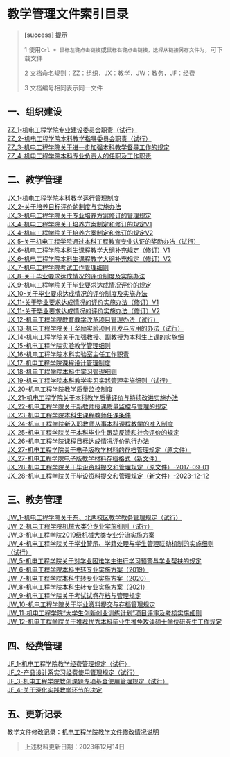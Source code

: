 # 教学管理文件索引目录

> **[success] 提示**
> 
> 1 使用`Crl + 鼠标左键点击链接`或`鼠标右键点击链接，选择从链接另存文件为`，可下载文件<br/>
> 
> 2 文档命名规则：ZZ：组织，JX：教学，JW：教务，JF：经费
>
> 3 文档编号相同表示同一文件

## 一、组织建设

[ZZ_1-机电工程学院专业建设委员会职责（试行）](./files/ZZ_1-机电工程学院专业建设委员会职责（试行）.docx) <br/>
[ZZ_2-机电工程学院本科教学指导委员会职责（试行）](./files/ZZ_2-机电工程学院本科教学指导委员会职责（试行）.docx)<br/>
[ZZ_3-机电工程学院关于进一步加强本科教学督导工作的规定](./files/ZZ_3-机电工程学院关于进一步加强本科教学督导工作的规定.docx)<br/>
[ZZ_4-机电工程学院本科专业负责人的任职及工作职责](./files/ZZ_4-机电工程学院本科专业负责人的任职及工作职责.docx)<br/>


## 二、教学管理

[JX_1-机电工程学院本科教学运行管理制度](./files/JX_1-机电工程学院本科教学运行管理制度.docx)<br/>
[JX_2-关于培养目标评价的制度与实施办法](./files/JX_2-关于培养目标评价的制度与实施办法.docx)<br/>
[JX_3-机电工程学院关于专业培养方案修订的管理规定](./files/JX_3-机电工程学院关于专业培养方案修订的管理规定.docx)<br/>
[JX_4-机电工程学院关于培养方案制定和修订的规定V1](./files/JX_4-机电工程学院关于培养方案制定和修订的规定V1.docx)<br/>
[JX_4-机电工程学院关于培养方案制定和修订的规定V2](./files/JX_4-机电工程学院关于培养方案制定和修订的规定V2.docx)<br/>
[JX_5-关于机电工程学院通过本科工程教育专业认证的奖励办法（试行）](./files/JX_5-关于机电工程学院通过本科工程教育专业认证的奖励办法（试行）%20.docx)<br/>
[JX_6-机电工程学院本科生课程教学大纲补充规定（修订）V1](./files/JX_6-机电工程学院本科生课程教学大纲补充规定（修订）V1.docx)<br/>
[JX_6-机电工程学院本科生课程教学大纲补充规定（修订）V2](./files/JX_6-机电工程学院本科生课程教学大纲补充规定（修订）V2.pdf)<br/>
[JX_7-机电工程学院考试工作管理细则](./files/JX_7-机电工程学院考试工作管理细则.docx)<br/>
[JX_8-关于毕业要求达成情况的评价制度及实施办法](./files/JX_8-关于毕业要求达成情况的评价制度及实施办法.docx)<br/>
[JX_9-机电工程学院关于毕业要求达成情况评价的规定](./files/JX_9-机电工程学院关于毕业要求达成情况评价的规定.docx)<br/>
[JX_10-关于毕业要求达成情况的评价制度及实施办法](./files/JX_10-关于毕业要求达成情况的评价制度及实施办法.docx)<br/>
[JX_11-关于毕业要求达成情况的评价实施办法（修订）V1](./files/JX_11-关于毕业要求达成情况的评价实施办法（修订）V1.docx)<br/>
[JX_11-关于毕业要求达成情况的评价实施办法（修订）V2](./files/JX_11-关于毕业要求达成情况的评价实施办法（修订）V2.doc)<br/>
[JX_12-机电工程学院教育教学改革项目管理办法（试行）](./files/JX_12-机电工程学院教育教学改革项目管理办法（试行）.docx)<br/>
[JX_13-机电工程学院关于奖励实验项目开发与应用的办法（试行）](./files/JX_13-机电工程学院关于奖励实验项目开发与应用的办法（试行）%20.docx)<br/>
[JX_14-机电工程学院关于加强教授、副教授为本科生上课的实施细](./files/JX_14-机电工程学院关于加强教授、副教授为本科生上课的实施细则%20.docx)<br/>
[JX_15-机电工程学院实验教学管理细则](./files/JX_15-机电工程学院实验教学管理细则.docx)<br/>
[JX_16-机电工程学院本科实验室主任工作职责](./files/JX_16-机电工程学院本科实验室主任工作职责.docx)<br/>
[JX_17-机电工程学院课程设计管理制度](./files/JX_17-机电工程学院课程设计管理制度.docx)<br/>
[JX_18-机电工程学院本科生实习管理细则](./files/JX_18-机电工程学院本科生实习管理细则.docx)<br/>
[JX_19-机电工程学院本科教学实习实践管理实施细则（试行）](./files/JX_19-机电工程学院本科教学实习实践管理实施细则（试行）.docx)<br/>
[JX_20-机电工程学院教学质量监控制度](./files/JX_20-机电工程学院教学质量监控制度.docx)<br/>
[JX_21-机电工程学院关于本科教学质量评价与持续改进实施办法](./files/JX_21-机电工程学院关于本科教学质量评价与持续改进实施办法.docx)<br/>
[JX_22-机电工程学院关于新教师授课质量监控与管理的规定](./files/JX_22-机电工程学院关于新教师授课质量监控与管理的规定.docx)<br/>
[JX_23-机电工程学院本科生课程教师任课条件](./files/JX_23-机电工程学院本科生课程教师任课条件.docx)<br/>
[JX_24-机电工程学院新入职教师从事本科课程教学的准入制度](./files/JX_24-机电工程学院新入职教师从事本科课程教学的准入制度.docx)<br/>
[JX_25-机电工程学院关于本科毕业生跟踪反馈和社会评价的规定](./files/JX_25-机电工程学院关于本科毕业生跟踪反馈和社会评价的规定.docx)<br/>
[JX_26-机电工程学院课程目标达成情况评价执行办法](./files/JX_26-机电工程学院课程目标达成情况评价执行办法.docx)<br/>
[JX_27-机电工程学院关于电子版教学材料的存档管理规定（原文件）](./files/JX_27-机电工程学院关于电子版教学材料的存档管理规定（原文件）.pdf)<br/>
[JX_27-机电工程学院电子版教学材料存档格式（新文件）](./files/JX_27-机电工程学院电子版教学材料存档格式（新文件）.docx)<br/>
[JX_28-机电工程学院关于毕设资料提交和管理规定（原文件）-2017-09-01](./files/JX_28-机电工程学院关于毕设资料提交和管理规定（原文件）-2017-09-01.docx)<br/>
[JX_28-机电工程学院关于毕设资料提交和管理规定（新文件）-2023-12-12](./files/JX_28-机电工程学院关于毕设资料提交和管理规定（新文件）-2023-12-12.docx)<br/>

## 三、教务管理

[JW_1-机电工程学院关于东、北两校区教学教务管理规定（试行）](./files/JW_1-机电工程学院关于东、北两校区教学教务管理规定（试行）%20.docx)<br/>
[JW_2-机电工程学院机械大类分专业实施细则（试行）](./files/JW_2-机电工程学院机械大类分专业实施细则（试行）.docx)<br/>
[JW_3-机电工程学院2019级机械大类专业分流实施方案](./files/JW_3-机电工程学院2019级机械大类专业分流实施方案.docx)<br/>
[JW_4-机电工程学院关于学业警示、学籍处理与学生管理联动机制的实施细则（试行）](./files/JW_4-机电工程学院关于学业警示、学籍处理与学生管理联动机制的实施细则（试行）%20.docx)<br/>
[JW_5-机电工程学院关于对学业困难学生进行学习预警与学业帮扶的规定](./files/JW_5-机电工程学院关于对学业困难学生进行学习预警与学业帮扶的规定%20.docx)<br/>
[JW_6-机电工程学院本科生转专业实施方案（2019）](./files/JW_6-机电工程学院本科生转专业实施方案（2019）.docx)<br/>
[JW_7-机电工程学院本科生转专业实施方案（2020）](./files/JW_7-机电工程学院本科生转专业实施方案（2020）.docx)<br/>
[JW_8-机电工程学院本科生转专业实施方案（2021）](./files/JW_8-机电工程学院本科生转专业实施方案（2021）.docx)<br/>
[JW_9-机电工程学院关于考试试卷存档与管理规定](./files/JW_9-机电工程学院关于考试试卷存档与管理规定.docx)<br/>
[JW_10-机电工程学院关于毕业资料提交与存档管理规定](./files/JW_10-机电工程学院关于毕业资料提交与存档管理规定.docx)<br/>
[JW_11-机电工程学院“大学生创新创业训练计划”项目评审及考核实施细则](./files/JW_11-机电工程学院“大学生创新创业训练计划”项目评审及考核实施细则.docx)<br/>
[JW_12-机电工程学院关于推荐优秀本科毕业生推免攻读硕士学位研究生工作规定](./files/JW_12-机电工程学院关于推荐优秀本科毕业生推免攻读硕士学位研究生工作规定.docx)<br/>


## 四、经费管理

[JF_1-机电工程学院教学经费管理规定（试行）](./files/JF_1-机电工程学院教学经费管理规定（试行）.docx)<br/>
[JF_2-产品设计系实习经费使用管理规定（试行）](./files/JF_2-产品设计系实习经费使用管理规定（试行）.docx)<br/>
[JF_3-机电工程学院教创课题专项基金使用管理规定（试行）](./files/JF_3-机电工程学院教创课题专项基金使用管理规定（试行）.docx)<br/>
[JF_4-关于深化实践教学环节的决定](./files/JF_4-关于深化实践教学环节的决定.docx)<br/>


## 五、更新记录

教学文件修改记录：[机电工程学院教学文件修改情况说明](./files/机电工程学院教学文件修改情况说明.docx)

> 上述材料更新日期：2023年12月14日

<br/>
